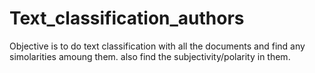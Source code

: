 # Text_classification_authors
Objective is to do text classification with all the documents and find any simolarities amoung them. 
also find the subjectivity/polarity in them.
